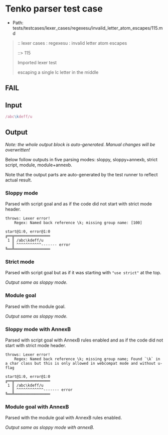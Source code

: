 # Tenko parser test case

- Path: tests/testcases/lexer_cases/regexesu/invalid_letter_atom_escapes/115.md

> :: lexer cases : regexesu : invalid letter atom escapes
>
> ::> 115
>
> Imported lexer test
>
> escaping a single lc letter in the middle

## FAIL

## Input

`````js
/abc\kdeff/u
`````

## Output

_Note: the whole output block is auto-generated. Manual changes will be overwritten!_

Below follow outputs in five parsing modes: sloppy, sloppy+annexb, strict script, module, module+annexb.

Note that the output parts are auto-generated by the test runner to reflect actual result.

### Sloppy mode

Parsed with script goal and as if the code did not start with strict mode header.

`````
throws: Lexer error!
    Regex: Named back reference \k; missing group name: [100]

start@1:0, error@1:0
╔══╦════════════════
 1 ║ /abc\kdeff/u
   ║ ^^^^^^^^^^^------- error
╚══╩════════════════

`````

### Strict mode

Parsed with script goal but as if it was starting with `"use strict"` at the top.

_Output same as sloppy mode._

### Module goal

Parsed with the module goal.

_Output same as sloppy mode._

### Sloppy mode with AnnexB

Parsed with script goal with AnnexB rules enabled and as if the code did not start with strict mode header.

`````
throws: Lexer error!
    Regex: Named back reference \k; missing group name; Found `\k` in a char class but this is only allowed in webcompat mode and without u-flag

start@1:0, error@1:0
╔══╦════════════════
 1 ║ /abc\kdeff/u
   ║ ^^^^^^^^^^^^------- error
╚══╩════════════════

`````

### Module goal with AnnexB

Parsed with the module goal with AnnexB rules enabled.

_Output same as sloppy mode with annexB._
